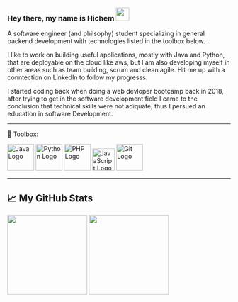 ### Hey there, my name is Hichem <img src="https://raw.githubusercontent.com/MartinHeinz/MartinHeinz/master/wave.gif" width="30px">

A software engineer (and philsophy) student specializing in general backend development with technologies listed in the toolbox below.

I like to work on building useful applications, mostly with Java and Python, that are deployable on the cloud like aws, but I am also developing myself in other areas such as team building, scrum and clean agile. Hit me up with a conntection on LinkedIn to follow my progresss.

I started coding back when doing a web devloper bootcamp back in 2018, after trying to get in the software development field I came to the conclusion that technical skills were not adiquate, thus I persued an education in software Development.

---

🧰 Toolbox:

<img src="https://cdn.worldvectorlogo.com/logos/java.svg" alt="Java Logo" width="60" height="60"/> <img src="https://cdn.worldvectorlogo.com/logos/python.svg" alt="Python Logo" width="60" height="60"/> <img src="https://cdn.worldvectorlogo.com/logos/php.svg" alt="PHP Logo" width="60" height="60"/> <img src="https://cdn.worldvectorlogo.com/logos/javascript.svg" alt="JavaScript Logo" width="50" height="50"/> <img src="https://cdn.worldvectorlogo.com/logos/git.svg" alt="Git Logo" width="60" height="60"/>

---






<!--
**Htou/Htou** is a ✨ _special_ ✨ repository because its `README.md` (this file) appears on your GitHub profile.

Here are some ideas to get you started:

- 🔭 I’m currently working on ...
- 🌱 I’m currently learning ...
- 👯 I’m looking to collaborate on ...
- 🤔 I’m looking for help with ...
- 💬 Ask me about ...
- 📫 How to reach me: ...
- 😄 Pronouns: ...
- ⚡ Fun fact: ...
-->

## &#x1f4c8; My GitHub Stats
<img height="180em" src="https://github-readme-stats.vercel.app/api?username=Htou&show_icons=true&hide_border=true&&count_private=true&include_all_commits=true" /> <img height="180em" src="https://github-readme-stats.vercel.app/api/top-langs/?username=Htou&layout=compact&show_icons=true&hide_border=true&&count_private=true&include_all_commits=true" />
